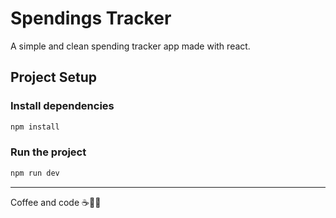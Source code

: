 # Spendings Tracker

A simple and clean spending tracker app made with react.

## Project Setup

### Install dependencies

```sh
npm install
```

### Run the project

```sh
npm run dev
```

---

Coffee and code ☕🧑‍💻
